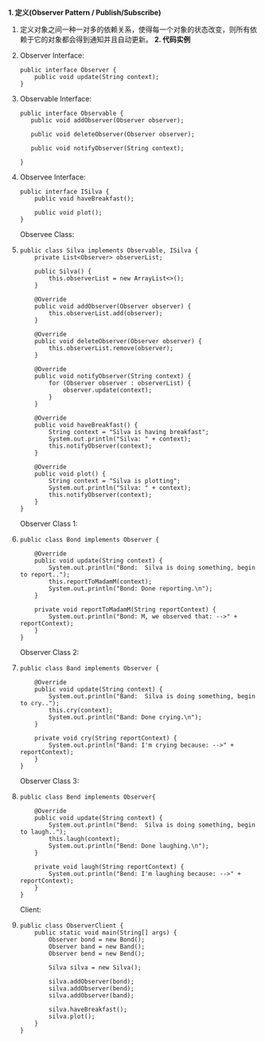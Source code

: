 **1. 定义\(Observer Pattern /   Publish/Subscribe\)**
   1. 定义对象之间一种一对多的依赖关系，使得每一个对象的状态改变，则所有依赖于它的对象都会得到通知并且自动更新。
**2. 代码实例**
   1. Observer Interface:
      ```
      public interface Observer {
          public void update(String context);
      }
      ```

      

   2. Observable Interface:


       ```
      public interface Observable {
          public void addObserver(Observer observer);

          public void deleteObserver(Observer observer);

          public void notifyObserver(String context);

      }
       ```

   4. Observee Interface:

      ```
      public interface ISilva {
          public void haveBreakfast();

          public void plot();
      }
      ```

      Observee Class:

   5. ```
      public class Silva implements Observable, ISilva {
          private List<Observer> observerList;

          public Silva() {
              this.observerList = new ArrayList<>();
          }

          @Override
          public void addObserver(Observer observer) {
              this.observerList.add(observer);
          }

          @Override
          public void deleteObserver(Observer observer) {
              this.observerList.remove(observer);
          }

          @Override
          public void notifyObserver(String context) {
              for (Observer observer : observerList) {
                  observer.update(context);
              }
          }

          @Override
          public void haveBreakfast() {
              String context = "Silva is having breakfast";
              System.out.println("Silva: " + context);
              this.notifyObserver(context);
          }

          @Override
          public void plot() {
              String context = "Silva is plotting";
              System.out.println("Silva: " + context);
              this.notifyObserver(context);
          }
      }
      ```

      Observer Class 1:

   6. ```
      public class Bond implements Observer {

          @Override
          public void update(String context) {
              System.out.println("Bond:  Silva is doing something, begin to report..");
              this.reportToMadamM(context);
              System.out.println("Bond: Done reporting.\n");
          }

          private void reportToMadamM(String reportContext) {
              System.out.println("Bond: M, we observed that: -->" + reportContext);
          }
      }
      ```

      Observer Class 2:

   7. ```
      public class Band implements Observer {

          @Override
          public void update(String context) {
              System.out.println("Band:  Silva is doing something, begin to cry..");
              this.cry(context);
              System.out.println("Band: Done crying.\n");
          }

          private void cry(String reportContext) {
              System.out.println("Band: I'm crying because: -->" + reportContext);
          }
      }
      ```

      Observer Class 3:

   8. ```
      public class Bend implements Observer{

          @Override
          public void update(String context) {
              System.out.println("Bend:  Silva is doing something, begin to laugh..");
              this.laugh(context);
              System.out.println("Bend: Done laughing.\n");
          }

          private void laugh(String reportContext) {
              System.out.println("Bend: I'm laughing because: -->" + reportContext);
          }
      }
      ```

      Client:

   9. ```
      public class ObserverClient {
          public static void main(String[] args) {
              Observer bond = new Bond();
              Observer band = new Band();
              Observer bend = new Bend();

              Silva silva = new Silva();

              silva.addObserver(bond);
              silva.addObserver(bend);
              silva.addObserver(band);

              silva.haveBreakfast();
              silva.plot();
          }
      }
      ```



